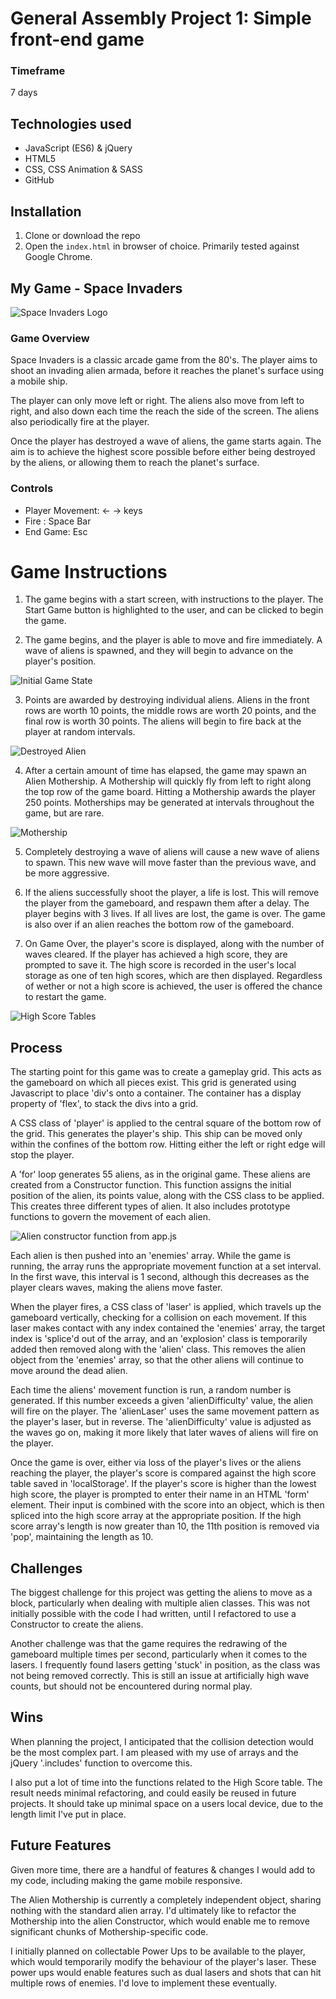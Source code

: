 # General Assembly Project 1: Simple front-end game

### Timeframe
7 days

## Technologies used

* JavaScript (ES6) & jQuery
* HTML5
* CSS, CSS Animation & SASS
* GitHub

## Installation

1. Clone or download the repo
2. Open the `index.html` in browser of choice. Primarily tested against Google Chrome.

## My Game - Space Invaders

![Space Invaders Logo](https://user-images.githubusercontent.com/44977343/51029918-ae486f00-158f-11e9-8076-bfdfc29153ce.png)

### Game Overview
Space Invaders is a classic arcade game from the 80's. The player aims to shoot an invading alien armada, before it reaches the planet's surface using a mobile ship.

The player can only move left or right. The aliens also move from left to right, and also down each time the reach the side of the screen. The aliens also periodically fire at the player.

Once the player has destroyed a wave of aliens, the game starts again. The aim is to achieve the highest score possible before either being destroyed by the aliens, or allowing them to reach the planet's surface.

### Controls
- Player Movement: ← → keys
- Fire : Space Bar
- End Game: Esc

# Game Instructions
1. The game begins with a start screen, with instructions to the player. The Start Game button is highlighted to the user, and can be clicked to begin the game.

2. The game begins, and the player is able to move and fire immediately. A wave of aliens is spawned, and they will begin to advance on the player's position.

![Initial Game State](https://user-images.githubusercontent.com/44977343/51030296-e3a18c80-1590-11e9-880b-d447fb235940.png)

3. Points are awarded by destroying individual aliens. Aliens in the front rows are worth 10 points, the middle rows are worth 20 points, and the final row is worth 30 points. The aliens will begin to fire back at the player at random intervals.

![Destroyed Alien](https://user-images.githubusercontent.com/44977343/51030334-02a01e80-1591-11e9-8720-751c7de07fcb.png)

4. After a certain amount of time has elapsed, the game may spawn an Alien Mothership. A Mothership will quickly fly from left to right along the top row of the game board. Hitting a Mothership awards the player 250 points. Motherships may be generated at intervals throughout the game, but are rare.

![Mothership](https://user-images.githubusercontent.com/44977343/51030347-0f247700-1591-11e9-8cc8-2143b38cc4ad.png)

5. Completely destroying a wave of aliens will cause a new wave of aliens to spawn. This new wave will move faster than the previous wave, and be more aggressive.

6. If the aliens successfully shoot the player, a life is lost. This will remove the player from the gameboard, and respawn them after a delay. The player begins with 3 lives. If all lives are lost, the game is over. The game is also over if an alien reaches the bottom row of the gameboard.

7. On Game Over, the player's score is displayed, along with the number of waves cleared. If the player has achieved a high score, they are prompted to save it. The high score is recorded in the user's local storage as one of ten high scores, which are then displayed. Regardless of wether or not a high score is achieved, the user is offered the chance to restart the game.

![High Score Tables](https://user-images.githubusercontent.com/44977343/51030369-24010a80-1591-11e9-86e6-16dd23510bd7.png)

## Process
The starting point for this game was to create a gameplay grid. This acts as the gameboard on which all pieces exist. This grid is generated using Javascript to place 'div's onto a container. The container has a display property of 'flex', to stack the divs into a grid.

A CSS class of 'player' is applied to the central square of the bottom row of the grid. This generates the player's ship. This ship can be moved only within the confines of the bottom row. Hitting either the left or right edge will stop the player.

A 'for' loop generates 55 aliens, as in the original game. These aliens are created from a Constructor function. This function assigns the initial position of the alien, its points value, along with the CSS class to be applied. This creates three different types of alien. It also includes prototype functions to govern the movement of each alien.

![Alien constructor function from app.js](https://user-images.githubusercontent.com/44977343/51029535-89073100-158e-11e9-9402-d09e1b90bae5.png)

Each alien is then pushed into an 'enemies' array. While the game is running, the array runs the appropriate movement function at a set interval. In the first wave, this interval is 1 second, although this decreases as the player clears waves, making the aliens move faster.

When the player fires, a CSS class of 'laser' is applied, which travels up the gameboard vertically, checking for a collision on each movement. If this laser makes contact with any index contained the 'enemies' array, the target index is 'splice'd out of the array, and an 'explosion' class is temporarily added then removed along with the 'alien' class. This removes the alien object from the 'enemies' array, so that the other aliens will continue to move around the dead alien.

Each time the aliens' movement function is run, a random number is generated. If this number exceeds a given 'alienDifficulty' value, the alien will fire on the player. The 'alienLaser' uses the same movement pattern as the player's laser, but in reverse. The 'alienDifficulty' value is adjusted as the waves go on, making it more likely that later waves of aliens will fire on the player.

Once the game is over, either via loss of the player's lives or the aliens reaching the player, the player's score is compared against the high score table saved in 'localStorage'. If the player's score is higher than the lowest high score, the player is prompted to enter their name in an HTML 'form' element. Their input is combined with the score into an object, which is then spliced into the high score array at the appropriate position. If the high score array's length is now greater than 10, the 11th position is removed via 'pop', maintaining the length as 10.

## Challenges
The biggest challenge for this project was getting the aliens to move as a block, particularly when dealing with multiple alien classes. This was not initially possible with the code I had written, until I refactored to use a Constructor to create the aliens.

Another challenge was that the game requires the redrawing of the gameboard multiple times per second, particularly when it comes to the lasers. I frequently found lasers getting 'stuck' in position, as the class was not being removed correctly. This is still an issue at artificially high wave counts, but should not be encountered during normal play.

## Wins
When planning the project, I anticipated that the collision detection would be the most complex part. I am pleased with my use of arrays and the jQuery '.includes' function to overcome this.

I also put a lot of time into the functions related to the High Score table. The result needs minimal refactoring, and could easily be reused in future projects. It should take up minimal space on a users local device, due to the length limit I've put in place.

## Future Features

Given more time, there are a handful of features & changes I would add to my code, including making the game mobile responsive.

The Alien Mothership is currently a completely independent object, sharing nothing with the standard alien array. I'd ultimately like to refactor the Mothership into the alien Constructor, which would enable me to remove significant chunks of Mothership-specific code.

I initially planned on collectable Power Ups to be available to the player, which would temporarily modify the behaviour of the player's laser. These power ups would enable features such as dual lasers and shots that can hit multiple rows of enemies. I'd love to implement these eventually.

